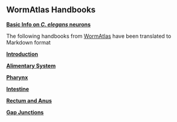 
## WormAtlas Handbooks

**[Basic Info on _C. elegans_ neurons](BasicCellInfo.md)**
 
The following handbooks from [WormAtlas](https://www.wormatlas.org/handbookhome.htm) have been translated to Markdown format

**[Introduction](Introduction.md)**

**[Alimentary System](Alimentary_System.md)**

**[Pharynx](Pharynx.md)**

**[Intestine](Intestine.md)**

**[Rectum and Anus](Rectum_and_Anus.md)**

**[Gap Junctions](Gap_Junctions.md)**

